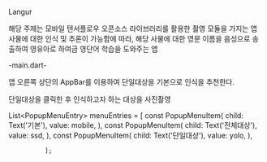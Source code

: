 
Langur

해당 주제는 모바일 텐서플로우 오픈소스 라이브러리를 활용한 촬영 모듈을 가지는 앱
사물에 대한 인식 및 추론이 가능함에 따라, 해당 사물에 대한 영문 이름을 음성으로 송출하여 영유아로 하여금 영단어 학습을 도와주는 앱

-main.dart-

앱 오른쪽 상단의 AppBar를 이용하여 단일대상을 기본으로 인식을 추천한다.

단일대상을 클릭한 후 인식하고자 하는 대상을 사진촬영

List<PopupMenuEntry<String>> menuEntries = [
                const PopupMenuItem<String>(
                  child: Text('기본'),
                  value: mobile,
                ),
                const PopupMenuItem<String>(
                  child: Text('전체대상'),
                  value: ssd,
                ),
                const PopupMenuItem<String>(
                  child: Text('단일대상'),
                  value: yolo,
                ),

              ];
